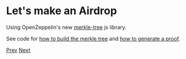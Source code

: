 # Let's make an Airdrop

Using OpenZeppelin's new [merkle-tree](https://github.com/OpenZeppelin/merkle-tree) js library.

See code for [how to build the merkle tree](./airdrop/build-tree.js) and [how to generate a proof](./airdrop/generate-proof.js).

[Prev](./2_MerkleProofs.md)
[Next](./4_OnChainVerification.md)
